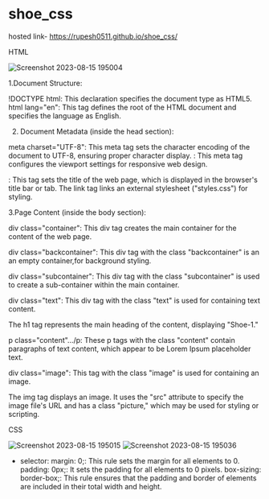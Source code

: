 # shoe_css
hosted link-  https://rupesh0511.github.io/shoe_css/

HTML


![Screenshot 2023-08-15 195004](https://github.com/rupesh0511/shoe_css/assets/69234169/9444b437-6d0e-4b61-ba1f-ea11f05fa3e9)

1.Document Structure:

!DOCTYPE html: This declaration specifies the document type as HTML5.
html lang="en": This tag defines the root of the HTML document and specifies the language as English.

2. Document Metadata (inside the head section):

meta charset="UTF-8": This meta tag sets the character encoding of the document to UTF-8, ensuring proper character display.
<meta name="viewport" content="width=device-width, initial-scale=1.0">: This meta tag configures the viewport settings for responsive web design.
<title>Document</title>: This tag sets the title of the web page, which is displayed in the browser's title bar or tab.
The link tag links an external stylesheet ("styles.css") for styling.

  
3.Page Content (inside the body section):

div class="container": This div tag creates the main container for the content of the web page.

div class="backcontainer": This div tag with the class "backcontainer" is an an empty container,for background styling.

div class="subcontainer": This div tag with the class "subcontainer" is used to create a sub-container within the main container.

div class="text": This div tag with the class "text" is used for containing text content.

 The h1 tag represents the main heading of the content, displaying "Shoe-1."

p class="content".../p: These p tags with the class "content" contain paragraphs of text content, which appear to be Lorem Ipsum placeholder text.

div class="image": This tag with the class "image" is used for containing an image.

The img tag displays an image. It uses the "src" attribute to specify the image file's URL and has a class "picture," which may be used for styling or scripting.


CSS


![Screenshot 2023-08-15 195015](https://github.com/rupesh0511/shoe_css/assets/69234169/c14d2b1e-6c20-4194-b1b6-3f7b91e7569f)
![Screenshot 2023-08-15 195036](https://github.com/rupesh0511/shoe_css/assets/69234169/900e3046-34e5-452a-9db7-b5bebbe9f0ad)


* selector:
  margin: 0;: This rule sets the margin for all elements to 0.
padding: 0px;: It sets the padding for all elements to 0 pixels.
box-sizing: border-box;: This rule ensures that the padding and border of elements are included in their total width and height.
